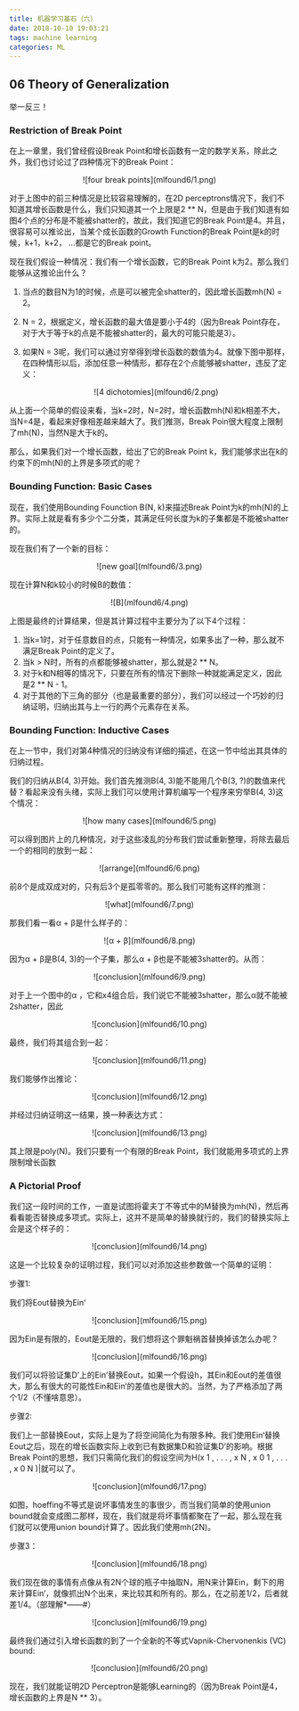 ```yaml
---
title: 机器学习基石（六）
date: 2018-10-10 19:03:21
tags: machine learning
categories: ML
---
```




## 06 Theory of Generalization



举一反三！

<!-- more -->

### Restriction of Break Point

在上一章里，我们曾经假设Break Point和增长函数有一定的数学关系，除此之外，我们也讨论过了四种情况下的Break Point：

<div align=center> ![four break points](mlfound6/1.png) </div>

对于上图中的前三种情况是比较容易理解的，在2D perceptrons情况下，我们不知道其增长函数是什么，我们只知道其一个上限是2 \*\* N，但是由于我们知道有如图4个点的分布是不能被shatter的，故此，我们知道它的Break Point是4。并且，很容易可以推论出，当某个成长函数的Growth Function的Break Point是k的时候，k+1，k+2， ...都是它的Break point。

现在我们假设一种情况：我们有一个增长函数，它的Break Point k为2。那么我们能够从这推论出什么？

1. 当点的数目N为1的时候，点是可以被完全shatter的，因此增长函数mh(N) = 2。

2. N = 2，根据定义，增长函数的最大值是要小于4的（因为Break Point存在，对于大于等于k的点是不能被shatter的，最大的可能只能是3）。

3. 如果N = 3呢，我们可以通过穷举得到增长函数的数值为4。就像下图中那样，在四种情形以后，添加任意一种情形，都存在2个点能够被shatter，违反了定义：

   <div align=center> ![4 dichotomies](mlfound6/2.png) </div>

从上面一个简单的假设来看，当k=2时，N=2时，增长函数mh(N)和k相差不大，当N=4是，看起来好像相差越来越大了。我们推测，Break Poin很大程度上限制了mh(N)，当然N是大于k的。

那么，如果我们对一个增长函数，给出了它的Break Point k，我们能够求出在k的约束下的mh(N)的上界是多项式的呢？

### Bounding Function: Basic Cases

现在，我们使用Bounding Founction B(N, k)来描述Break Point为k的mh(N)的上界。实际上就是看有多少个二分类，其满足任何长度为k的子集都是不能被shatter的。

现在我们有了一个新的目标：

<div align=center> ![new goal](mlfound6/3.png) </div>

现在计算N和k较小的时候B的数值：

<div align=center> ![B](mlfound6/4.png)</div>

上图是最终的计算结果，但是其计算过程中主要分为了以下4个过程：

1. 当k=1时，对于任意数目的点，只能有一种情况，如果多出了一种，那么就不满足Break Point的定义了。
2. 当k > N时，所有的点都能够被shatter，那么就是2 \*\* N。
3. 对于k和N相等的情况下，只要在所有的情况下删除一种就能满足定义，因此是2 \*\* N - 1。
4. 对于其他的下三角的部分（也是最重要的部分），我们可以经过一个巧妙的归纳证明，归纳出其与上一行的两个元素存在关系。

### Bounding Function: Inductive Cases

在上一节中，我们对第4种情况的归纳没有详细的描述，在这一节中给出其具体的归纳过程。

我们的归纳从B(4, 3)开始。我们首先推测B(4, 3)能不能用几个B(3, ?)的数值来代替？看起来没有头绪，实际上我们可以使用计算机编写一个程序来穷举B(4, 3)这个情况：

<div align=center> ![how many cases](mlfound6/5.png) </div>

可以得到图片上的几种情况，对于这些凌乱的分布我们尝试重新整理，将除去最后一个的相同的放到一起：

<div align=center> ![arrange](mlfound6/6.png) </div>

前8个是成双成对的，只有后3个是孤零零的。那么我们可能有这样的推测：

<div align=center> ![what](mlfound6/7.png) </div>

那我们看一看α + β是什么样子的：

<div align=center> ![α + β](mlfound6/8.png) </div>

因为α + β是B(4, 3)的一个子集，那么α + β也是不能被3shatter的。从而：

<div align=center> ![conclusion](mlfound6/9.png) </div>

对于上一个图中的α ，它和x4组合后，我们说它不能被3shatter，那么α就不能被2shatter，因此

<div align=center> ![conclusion](mlfound6/10.png) </div>



最终，我们将其组合到一起：

<div align=center> ![conclusion](mlfound6/11.png) </div>

我们能够作出推论：

<div align=center> ![conclusion](mlfound6/12.png) </div>

并经过归纳证明这一结果，换一种表达方式：

<div align=center> ![conclusion](mlfound6/13.png) </div>

其上限是poly(N)。我们只要有一个有限的Break Point，我们就能用多项式的上界限制增长函数

### A Pictorial Proof

我们这一段时间的工作，一直是试图将霍夫丁不等式中的M替换为mh(N)，然后再看看能否替换成多项式。实际上，这并不是简单的替换就行的，我们的替换实际上会是这个样子的：

<div align=center> ![conclusion](mlfound6/14.png) </div>

这是一个比较复杂的证明过程，我们可以对添加这些参数做一个简单的证明：



步骤1:

我们将Eout替换为Ein'

<div align=center> ![conclusion](mlfound6/15.png) </div>

因为Ein是有限的，Eout是无限的，我们想将这个罪魁祸首替换掉该怎么办呢？

<div align=center> ![conclusion](mlfound6/16.png) </div>

我们可以将验证集D’上的Ein’替换Eout，如果一个假设h，其Ein和Eout的差值很大，那么有很大的可能性Ein和Ein‘的差值也是很大的。当然，为了严格添加了两个1/2（不懂啥意思）。



步骤2:

我们上一部替换Eout，实际上是为了将空间简化为有限多种。我们使用Ein‘替换Eout之后，现在的增长函数实际上收到已有数据集D和验证集D’的影响。根据Break Point的思想，我们只需简化我们的假设空间为H(x 1 , . . . , x N , x 0 1 , . . . , x 0 N )|就可以了。

<div align=center> ![conclusion](mlfound6/17.png) </div>

如图，hoeffing不等式是说坏事情发生的事很少，而当我们简单的使用union bound就会变成图二那样，现在，我们就是将坏事情都聚在了一起，那么现在我们就可以使用union bound计算了。因此我们使用mh(2N)。



步骤3：

<div align=center> ![conclusion](mlfound6/18.png) </div>

我们现在做的事情有点像从有2N个球的瓶子中抽取N，用N来计算Ein，剩下的用来计算Ein‘，就像抓出N个出来，来比较其和所有的。那么，在之前差1/2，后者就差1/4。（部理解*——#）

<div align=center> ![conclusion](mlfound6/19.png) </div>



最终我们通过引入增长函数的到了一个全新的不等式Vapnik-Chervonenkis (VC) bound:

<div align=center> ![conclusion](mlfound6/20.png) </div>

现在，我们就能证明2D Perceptron是能够Learning的（因为Break Point是4， 增长函数的上界是N \*\* 3）。